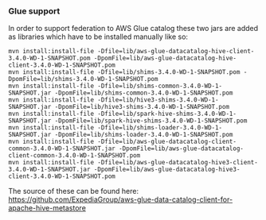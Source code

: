 ### Glue support

In order to support federation to AWS Glue catalog these two jars are added as libraries which have to be installed manually like so:
```
mvn install:install-file -Dfile=lib/aws-glue-datacatalog-hive-client-3.4.0-WD-1-SNAPSHOT.pom -DpomFile=lib/aws-glue-datacatalog-hive-client-3.4.0-WD-1-SNAPSHOT.pom
mvn install:install-file -Dfile=lib/shims-3.4.0-WD-1-SNAPSHOT.pom -DpomFile=lib/shims-3.4.0-WD-1-SNAPSHOT.pom
mvn install:install-file -Dfile=lib/shims-common-3.4.0-WD-1-SNAPSHOT.jar -DpomFile=lib/shims-common-3.4.0-WD-1-SNAPSHOT.pom
mvn install:install-file -Dfile=lib/hive3-shims-3.4.0-WD-1-SNAPSHOT.jar -DpomFile=lib/hive3-shims-3.4.0-WD-1-SNAPSHOT.pom
mvn install:install-file -Dfile=lib/spark-hive-shims-3.4.0-WD-1-SNAPSHOT.jar -DpomFile=lib/spark-hive-shims-3.4.0-WD-1-SNAPSHOT.pom
mvn install:install-file -Dfile=lib/shims-loader-3.4.0-WD-1-SNAPSHOT.jar -DpomFile=lib/shims-loader-3.4.0-WD-1-SNAPSHOT.pom
mvn install:install-file -Dfile=lib/aws-glue-datacatalog-client-common-3.4.0-WD-1-SNAPSHOT.jar -DpomFile=lib/aws-glue-datacatalog-client-common-3.4.0-WD-1-SNAPSHOT.pom
mvn install:install-file -Dfile=lib/aws-glue-datacatalog-hive3-client-3.4.0-WD-1-SNAPSHOT.jar -DpomFile=lib/aws-glue-datacatalog-hive3-client-3.4.0-WD-1-SNAPSHOT.pom
```

The source of these can be found here: https://github.com/ExpediaGroup/aws-glue-data-catalog-client-for-apache-hive-metastore
